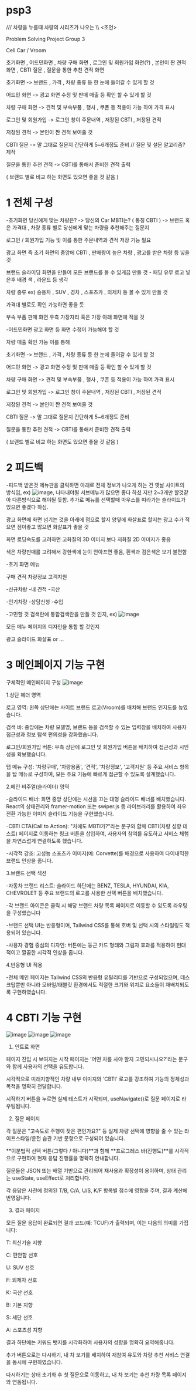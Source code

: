 # psp3
///  차량을 누를때 차량의 시리즈가 나오는 \\\ <조언>

Problem Solving Project Group 3

Cell Car / Vroom

초기화면 , 어드민화면 , 차량 구매 화면 , 로그인 및 회원가입 화면(?) , 본인이 짠 견적 화면 , CBTI 질문 , 질문을 통한 추천 견적 화면

초기화면 -> 브랜드 , 가격 , 차량 종류 등 한 눈에 들어갈 수 있게 할 것

어드민 화면 -> 광고 화면 수정 및 판매 매출 등 확인 할 수 있게 할 것

차량 구매 화면 -> 견적 및 부속부품 , 행사 , 쿠폰 등 적용이 가능 하여 가격 표시

로그인 및 회원가입 -> 로그인 창이 주문내역 , 저장된 CBTI , 저장된 견적

저장된 견적 -> 본인이 짠 견적 보여줄 것

CBTI 질문 -> 말 그대로 질문지 간단하게 5~6개정도 준비  // 질문 및 설문 알고리즘? 제작

질문을 통한 추천 견적 -> CBTI를 통해서 준비한 견적 출력

( 브랜드 별로 비교 하는 화면도 있으면 좋을 것 같음 )

# 1 전체 구성
-초기화면
  당신에게 맞는 차량은? -> 당신의 Car MBTI는? ( 통칭 CBTI )
  -> 브랜드 혹은 가격대 , 차량 종류 별로 당신에게 맞는 차량을 추천해주는 질문지

  로그인 / 회원가입 기능 및 이를 통한 주문내역과 견적 저장 기능 필요

  광고 화면 즉 초기 화면의 중앙에 CBTI , 판매량이 높은 차량 , 광고를 받은 차량 등 넣을 것

  브랜드 슬라이딩 화면을 만들어 모든 브랜드를 볼 수 있게끔 만들 것 - 패딩 유무 로고 넣은후 배경 색 , 라운드 등 생각 

  차량 종류 ex) 승용차 , SUV , 경차 , 스포츠카 , 외제차 등 볼 수 있게 만들 것

  가격대 별로도 확인 가능하면 좋을 듯

  부속 부품 판매 화면 우측 가장자리 혹은 가장 아래 화면에 적을 것


-어드민화면
  광고 화면 등 화면 수정이 가능해야 할 것

  차량 매출 확인 가능
    이를 통해 


초기화면 -> 브랜드 , 가격 , 차량 종류 등 한 눈에 들어갈 수 있게 할 것

어드민 화면 -> 광고 화면 수정 및 판매 매출 등 확인 할 수 있게 할 것

차량 구매 화면 -> 견적 및 부속부품 , 행사 , 쿠폰 등 적용이 가능 하여 가격 표시

로그인 및 회원가입 -> 로그인 창이 주문내역 , 저장된 CBTI , 저장된 견적

저장된 견적 -> 본인이 짠 견적 보여줄 것

CBTI 질문 -> 말 그대로 질문지 간단하게 5~6개정도 준비

질문을 통한 추천 견적 -> CBTI를 통해서 준비한 견적 출력

( 브랜드 별로 비교 하는 화면도 있으면 좋을 것 같음 )




# 2 피드백

-피드백 받은것
  메뉴판을 클릭하면 아래로 전체 정보가 나오게 하는 건 옛날 사이트의 방식임, ex) ![image](https://github.com/user-attachments/assets/212d49a7-60f9-424d-a370-62b73e846d9c), 나타내야될 서브메뉴가 많으면 좋다 하셨 
  지만 2~3개만 할것같아 다른방식으로 해야될 듯함. 추가로 메뉴를 선택할때 마우스를 따라가는 슬라이드가 있으면 좋겠다 하심.
 
  광고 화면에 화면 넘기는 것을 아래에 점으로 할지 양옆에 화살표로 할지는 광고 수가 적으면 점이좋고 많으면 화살표가 좋을 것

  화면 로딩속도를 고려하면 고화질의 3D 이미지 보다 저화질 2D 이미지가 좋음

  색은 차량판매를 고려해서 강한색에 눈이 안아프면 좋음, 흰색과 검은색은 보기 불편함


-초기 화면 메뉴

   구매       견적    차량정보    고객지원
   
-신규챠랑   -내 견적   -국산

-인기차량   -상담신청  -수입


-고민할 것
  검색란에 통합검색란을 만들 것 인지, ex) ![image](https://github.com/user-attachments/assets/238c0104-446c-4ebd-8caa-aaea9bb0b227)

  모든 메뉴 페이지의 디자인을 통합 할 것인지 
  
  광고 슬라이드 화살표 or ...


# 3 메인페이지 기능 구현

구체적인 메인페이지 구성
![image](https://github.com/user-attachments/assets/7d52acf9-1b02-4072-954c-06e791713f38)

1.상단 헤더 영역

로고 영역: 왼쪽 상단에는 사이트 브랜드 로고(Vroom)를 배치해 브랜드 인지도를 높였습니다.

검색 바: 중앙에는 차량 모델명, 브랜드 등을 검색할 수 있는 입력창을 배치하여 사용자 접근성과 정보 탐색 편의성을 강화했습니다.

로그인/회원가입 버튼: 우측 상단에 로그인 및 회원가입 버튼을 배치하여 접근성과 시인성을 확보했습니다.

탭 메뉴 구성: '차량구매', '차량용품', '견적', '차량정보', '고객지원' 등 주요 서비스 항목을 탑 메뉴로 구성하여, 모든 주요 기능에 빠르게 접근할 수 있도록 설계했습니다.

2.메인 비주얼(슬라이더) 영역

-슬라이드 배너: 화면 중앙 상단에는 시선을 끄는 대형 슬라이드 배너를 배치했습니다. React의 상태관리와 framer-motion 또는 swiper.js 등 라이브러리를 활용하여 좌우 전환 가능한 이미지 슬라이드 기능을 구현했습니다.

-CBTI CTA(Call to Action): "차에도 MBTI가?"라는 문구와 함께 CBTI(차량 성향 테스트) 페이지로 이동하는 링크 버튼을 삽입하여, 사용자의 참여를 유도하고 서비스 체험을 자연스럽게 연결하도록 했습니다.

-시각적 강조: 고성능 스포츠카 이미지(예: Corvette)를 배경으로 사용하여 다이내믹한 브랜드 인상을 줍니다.

3.브랜드 선택 섹션

-자동차 브랜드 리스트: 슬라이드 하단에는 BENZ, TESLA, HYUNDAI, KIA, CHEVROLET 등 주요 브랜드의 로고를 사용한 선택 버튼을 배치했습니다.

-각 브랜드 아이콘은 클릭 시 해당 브랜드 차량 목록 페이지로 이동할 수 있도록 라우팅을 구성했습니다

-브랜드 선택 UI는 반응형이며, Tailwind CSS를 통해 호버 및 선택 시의 스타일링도 적용되어 있습니다.

-사용자 경험 중심의 디자인: 버튼에는 둥근 카드 형태와 그림자 효과를 적용하여 현대적이고 깔끔한 시각적 인상을 줍니다.

4.반응형 UI 적용

-전체 메인 페이지는 Tailwind CSS의 반응형 유틸리티를 기반으로 구성되었으며, 데스크탑뿐만 아니라 모바일/태블릿 환경에서도 적절한 크기와 위치로 요소들이 재배치되도록 구현하였습니다.


# 4 CBTI 기능 구현
![image](https://github.com/user-attachments/assets/6cb51d5e-966a-4127-8c53-034d83406878)
![image](https://github.com/user-attachments/assets/9f1bf37a-8dfd-41c5-b2c0-c66ce190aef7)
![image](https://github.com/user-attachments/assets/73177c47-1133-4cdf-af15-b77585929c56)

1. 인트로 화면
   
페이지 진입 시 보여지는 시작 페이지는 '어떤 차를 사야 할지 고민되시나요?'라는 문구와 함께 사용자의 선택을 유도합니다.

시각적으로 미래지향적인 차량 내부 이미지와 'CBTI' 로고를 강조하여 기능의 정체성과 목적을 명확히 전달합니다.

시작하기 버튼을 누르면 실제 테스트가 시작되며, useNavigate()로 질문 페이지로 라우팅됩니다.

2. 질문 페이지
   
각 질문은 "고속도로 주행이 잦은 편인가요?" 등 실제 차량 선택에 영향을 줄 수 있는 라이프스타일/운전 습관 기반 문항으로 구성되어 있습니다.

**이분법적 선택 버튼(그렇다 / 아니다)**과 함께 **프로그레스 바(진행도)**를 시각적으로 구현하여 현재 응답 진행률을 명확히 안내합니다.

질문들은 JSON 또는 배열 기반으로 관리되어 재사용과 확장성이 용이하며, 상태 관리는 useState, useEffect로 처리합니다.

각 응답은 사전에 정의된 T/B, C/A, U/S, K/F 항목별 점수에 영향을 주며, 결과 계산에 반영됩니다.

3. 결과 페이지
   
모든 질문 응답이 완료되면 결과 코드(예: TCUF)가 출력되며, 이는 다음의 의미를 가집니다:

T: 최신기술 지향

C: 편안함 선호

U: SUV 선호

F: 외제차 선호

K: 국산 선호

B: 기본 지향

S: 세단 선호

A: 스포츠성 지향


결과 하단에는 키워드 뱃지를 시각화하여 사용자의 성향을 명확히 요약해줍니다.

추가 버튼으로는 다시하기, 내 차 보기를 배치하여 재참여 유도와 차량 추천 서비스 연결을 동시에 구현하였습니다.

다시하기는 상태 초기화 후 첫 질문으로 이동하고, 내 차 보기는 추천 차량 목록 페이지와 연동됩니다.
